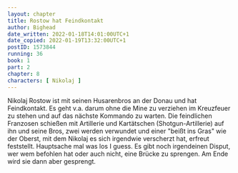 ```yaml
---
layout: chapter
title: Rostow hat Feindkontakt
author: Bighead
date_written: 2022-01-18T14:01:00UTC+1
date_copied: 2022-01-19T13:32:00UTC+1
postID: 1573844
running: 36
book: 1
part: 2
chapter: 8
characters: [ Nikolaj ]
---
```

Nikolaj Rostow ist mit seinen Husarenbros an der Donau und hat Feindkontakt. Es geht v.a. darum ohne die Mine zu verziehen im Kreuzfeuer zu stehen und auf das nächste Kommando zu warten. Die feindlichen Franzosen schießen mit Artillerie und Kartätschen (Shotgun-Artillerie) auf ihn und seine Bros, zwei werden verwundet und einer "beißt ins Gras" wie der Oberst, mit dem Nikolaj es sich irgendwie verscherzt hat, erfreut feststellt. Hauptsache mal was los I guess. Es gibt noch irgendeinen Disput, wer wem befohlen hat oder auch nicht, eine Brücke zu sprengen. Am Ende wird sie dann aber gesprengt.